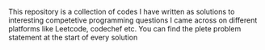 This repository is a collection of codes I have written as solutions to interesting competetive programming questions I came across on different platforms like Leetcode, codechef etc. You can find the plete problem statement at the start of every solution
